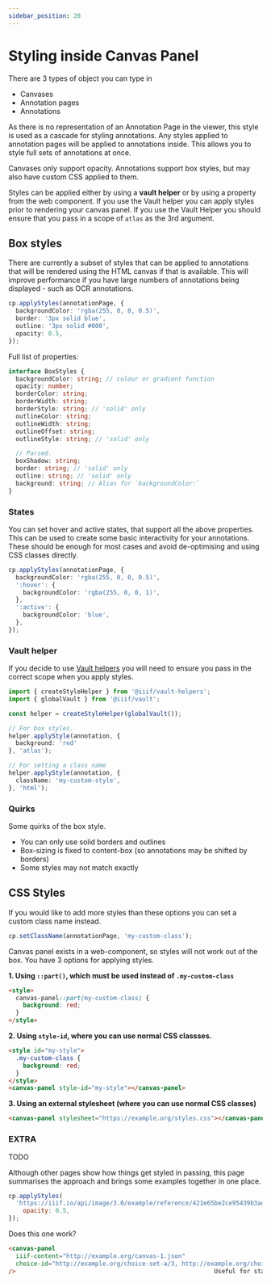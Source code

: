 ```yaml
---
sidebar_position: 20
---
```


# Styling inside Canvas Panel

There are 3 types of object you can type in 

* Canvases
* Annotation pages
* Annotations

As there is no representation of an Annotation Page in the viewer, this style is used as a cascade for styling 
annotations. Any styles applied to annotation pages will be applied to annotations inside. This allows you to style
full sets of annotations at once.

Canvases only support opacity. Annotations support box styles, but may also have custom CSS applied to them.

Styles can be applied either by using a **vault helper** or by using a property from the web component. If you use the
Vault helper you can apply styles prior to rendering your canvas panel. If you use the Vault Helper you should ensure 
that you pass in a scope of `atlas` as the 3rd argument.

## Box styles
There are currently a subset of styles that can be applied to annotations that will be rendered using the HTML canvas
if that is available. This will improve performance if you have large numbers of annotations being displayed - such
as OCR annotations.

```ts
cp.applyStyles(annotationPage, {
  backgroundColor: 'rgba(255, 0, 0, 0.5)',
  border: '3px solid blue',
  outline: '3px solid #000',
  opacity: 0.5,
});
```

Full list of properties:

```typescript
interface BoxStyles {
  backgroundColor: string; // colour or gradient function
  opacity: number;
  borderColor: string;
  borderWidth: string;
  borderStyle: string; // 'solid' only
  outlineColor: string;
  outlineWidth: string;
  outlineOffset: string;
  outlineStyle: string; // 'solid' only

  // Parsed.
  boxShadow: string;
  border: string; // 'solid' only
  outline: string; // 'solid' only
  background: string; // Alias for `backgroundColor:`
}
```

### States
You can set hover and active states, that support all the above properties. This can be used to create some basic 
interactivity for your annotations. These should be enough for most cases and avoid de-optimising and using CSS classes
directly.

```ts
cp.applyStyles(annotationPage, {
  backgroundColor: 'rgba(255, 0, 0, 0.5)',
  ':hover': {
    backgroundColor: 'rgba(255, 0, 0, 1)',
  },
  ':active': {
    backgroundColor: 'blue',
  },
});
```

### Vault helper
If you decide to use [Vault helpers](https://github.com/IIIF-Commons/vault-helpers) you will need to ensure you pass
in the correct scope when you apply styles.

```ts
import { createStyleHelper } from '@iiif/vault-helpers';
import { globalVault } from '@iiif/vault';

const helper = createStyleHelper(globalVault());

// For box styles.
helper.applyStyle(annotation, {
  background: 'red'
}, 'atlas');

// For setting a class name
helper.applyStyle(annotation, {
  className: 'my-custom-style',
}, 'html');
```


### Quirks
Some quirks of the box style.

* You can only use solid borders and outlines
* Box-sizing is fixed to content-box (so annotations may be shifted by borders)
* Some styles may not match exactly


## CSS Styles

If you would like to add more styles than these options you can set a custom class name instead.
```ts
cp.setClassName(annotationPage, 'my-custom-class');
```

Canvas panel exists in a web-component, so styles will not work out of the box. You have 3 options for applying
styles.

**1. Using `::part()`, which must be used instead of `.my-custom-class`**
```html
<style>
  canvas-panel::part(my-custom-class) {
    background: red;
  }
</style>
```

**2. Using `style-id`, where you can use normal CSS classses.**
```html
<style id="my-style">
  .my-custom-class {
    background: red;
  }
</style>
<canvas-panel style-id="my-style"></canvas-panel>
```

**3. Using an external stylesheet (where you can use normal CSS classes)**
```html
<canvas-panel stylesheet="https://example.org/styles.css"></canvas-panel>
```


### EXTRA

TODO

Although other pages show how things get styled in passing, this page summarises the approach and brings some examples together in one place.


```javascript
cp.applyStyles(
  'https://iiif.io/api/image/3.0/example/reference/421e65be2ce95439b3ad6ef1f2ab87a9-dee-xray/full/max/0/default.jpg', {
    opacity: 0.5,
});
```


Does this one work?

```html
<canvas-panel 
  iiif-content="http://example.org/canvas-1.json" 
  choice-id="http://example.org/choice-set-a/3, http://example.org/choice-set-b/7#opacity=0.5" 
/>                                                       Useful for static rendering -----^
```

